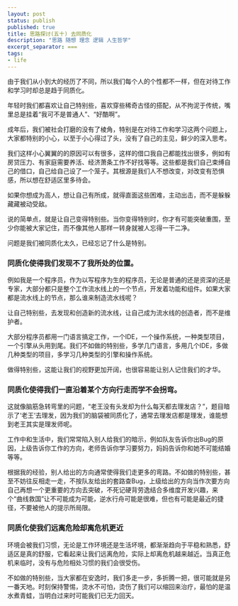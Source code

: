 ```yaml
---
layout: post
status: publish
published: true
title: 思路探讨(五十) 去同质化
description: "思路 随想 理念 逻辑 人生哲学"
excerpt_separator: ===
tags:
- life
---
```


由于我们从小到大的经历了不同，所以我们每个人的个性都不一样，但在对待工作和学习时却总是趋于同质化。

年轻时我们都喜欢让自己特别些，喜欢穿些稀奇古怪的搭配，从不拘泥于传统，嘴里总是挂着“我可不是普通人”、“好酷啊”。

成年后，我们被社会打磨的没有了棱角，特别是在对待工作和学习这两个问题上，大家都特别的小心，以至于小心得过了头，没有了自己的主见，鲜少的深入思考。

我们这样小心翼翼的的原因可以有很多，这样的借口我自己都能找出很多，例如有房贷压力、有家庭需要养活、经济萧条工作不好找等等。这些都是我们自己束缚自己的借口，自己给自己设了一个笼子。其根源是我们人不想改变，对改变有恐惧感，所以想在舒适区里多待会。

如果你想成为高人，想让自己有所成，就得直面这些困难，主动出击，而不是躲躲藏藏被动受敌。

说的简单点，就是让自己变得特别些。当你变得特别时，你才有可能突破重围，至少你能被大家记住，而不像其他人那样一转身就被人忘得一干二净。

问题是我们被同质化太久，已经忘记了什么是特别。

### 同质化使得我们发现不了我所处的位置。

例如我是一个程序员，作为以写程序为生的程序员，无论是普通的还是资深的还是专家，大部分都只是整个工作流水线上的一个节点，开发着功能和组件。如果大家都是流水线上的节点，那么谁来制造流水线呢？

让自己特别些，去发现和创造新的流水线，让自己成为流水线的创造者，而不是维护者。

大部分程序员都用一门语言搞定工作，一个IDE，一个操作系统，一种类型项目，一个引擎从头用到尾。我们不如做的特别些，多学几门语言，多用几个IDE，多做几种类型的项目，多学习几种类型的引擎和操作系统。

做得特别些，这能让我们的视野更加开阔，也很容易能让别人记住我们的才华。

### 同质化使得我们一直沿着某个方向行走而学不会拐弯。

这就像脑筋急转弯里的问题，“老王没有头发却为什么每天都去理发店？”，题目暗示了‘老王’去理发，因为我们的脑袋被同质化了，通常去理发店都是理发，谁能想到老王其实是理发师呢。

工作中和生活中，我们常常陷入别人给我们的暗示，例如队友告诉你出Bug的原因，上级告诉你工作的方向，老师告诉你学习要努力，妈妈告诉你和她不可能结婚等等。

根据我的经验，别人给出的方向通常使得我们走更多的弯路。不如做的特别些，甚至不妨往反相走一走，不按队友给出的套路查Bug，上级给出的方向当作次要方向自己再想一个更重要的方向去突破，不死记硬背劳逸结合多维度开发兴趣，来个“曲线救国”让不可能成为可能，逆水行舟可能是很难，但也有可能是最近的捷径，不要被他人的提示所局限。

### 同质化使我们远离危险却离危机更近

环境会被我们习惯，无论是工作环境还是生活坏境，都渐渐趋向于平稳和熟悉，舒适区是真的舒服，它看起来让我们远离危险，实际上却离危机越来越近。当真正危机来临时，没有与危险相处习惯的我们会很受伤。

不如做的特别些，当大家都在安逸时，我们多走一步，多折腾一把，很可能就是另一番天地。时刻保持警惕，烫水不可怕，烫伤了我们可以缩回来治疗，最怕的是温水煮青蛙，当明白过来时可能我们已无力回天。

